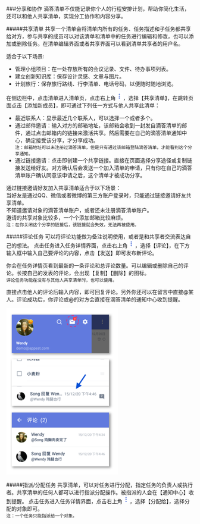 ###分享和协作
滴答清单不仅能记录你个人的行程安排计划，帮助你简化生活，还可以和他人共享清单，实现分工协作和内容分享。

#####共享清单
共享一个清单会将清单内所有的任务、任务描述和子任务都共享给对方，参与共享的成员可以对该清单和清单中的任务进行编辑和修改，也可以添加或删除任务。在清单编辑界面或者共享界面可以看到清单共享者的用户名。

适合于以下场景:
* 管理小组项目：在一处存放所有的会议记录、文件、待办事项列表。
* 建立创新知识库：保存设计灵感、文章与图片。
* 计划旅行：保存旅行路线、行李清单、电话号码，以便随时随地浏览。

在侧边栏中，点击清单进入清单页，点击右上角<img src="../images/images_android/image001.png" title="更多" width="20" />，选择【共享清单】，在跳转页面点击【添加新成员】，即可通过下列任一方式与他人共享此清单：
* 最近联系人：显示最近几个联系人，可以选择一个或者多个。
* 通过邮件邀请：输入对方的邮箱地址，该邮箱会收到一封发自滴答清单的邮件，通过点击邮箱内的链接来激活共享。然后需要在自己的滴答清单通知中心，确定接受该分享，才分享成功。
<br>`注：邮箱地址可以未注册过滴答清单，但是只有通过该邮箱登陆滴答清单，才能看到这个分享通知。`
* 通过链接邀请：点击即创建一个共享链接。直接在页面选择分享途径或复制链接发送给好友。对方确认后会发送一个加入清单的申请，只有你在自己的滴答清单账户确认同意该申请之后，这个清单才被成功分享。

通过链接邀请好友加入共享清单适合于以下场景：
<br >当好友是通过QQ、微信或者微博的第三方账户登录时，只能通过链接邀请好友共享清单。
<br >不知道邀请对象的滴答清单账户，或者还未注册滴答清单账户。
<br >邀请的共享对象比较多，一个个添加邮箱比较麻烦。
<br >`注：在你关闭这个分享的链接后，该链接就会失效，无法再被使用。`

#####评论任务
可以将评论功能做为备注说明使用，或者是和共享者交流表达自己的想法。
点击任务进入任务详情界面，点击右上角<img src="../images/images_android/image001.png" title="更多" width="20" />，选择【评论】，在下方输入框中输入自己要评论的内容，点击【发送】即可发布新评论。

你会在任务详情页看到最新的一条评论和总评论数量。可以编辑或删除自己的评论。长按自己的发表的评论，会出现【复制】【删除】的图标。
<br >`评论任务功能在没有与其他人共享清单时，也可以使用。`

直接点击他人的评论后输入内容，即可回复评论。另外你还可以在留言中直接@某人。评论成功后，你评论或@的对方会直接在滴答清单的通知中心收到提醒。


<img src="../images/images_android/image3107.png" title="评论" width="300" />


#####指派/分配任务
共享清单，可以对任务进行分配，指定任务的负责人或执行者。共享清单的任何人都可以进行指派分配操作。被指派的人会在【通知中心】收到提醒。
点击任务进入任务详情界面，点击右上角<img src="../images/images_android/image001.png" title="更多" width="20" />，选择【分配给】，选择分配的对象即可。
<br>`注：一个任务只能指派给一个对象。`


